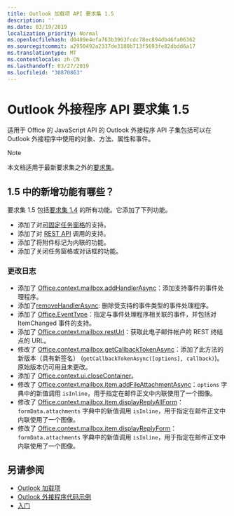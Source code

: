 ```yaml
---
title: Outlook 加载项 API 要求集 1.5
description: ''
ms.date: 03/19/2019
localization_priority: Normal
ms.openlocfilehash: d0489e4efa763b3963fcdc78ec894db46fa06362
ms.sourcegitcommit: a2950492a2337de3180b713f5693fe82dbdd6a17
ms.translationtype: MT
ms.contentlocale: zh-CN
ms.lasthandoff: 03/27/2019
ms.locfileid: "30870863"
---
```

# <a name="outlook-add-in-api-requirement-set-15"></a>Outlook 外接程序 API 要求集 1.5

适用于 Office 的 JavaScript API 的 Outlook 外接程序 API 子集包括可以在 Outlook 外接程序中使用的对象、方法、属性和事件。

> [!NOTE]
> 本文档适用于最新要求集之外的[要求集](/office/dev/add-ins/reference/requirement-sets/outlook-api-requirement-sets)。

## <a name="whats-new-in-15"></a>1.5 中的新增功能有哪些？

要求集 1.5 包括[要求集 1.4](../requirement-set-1.4/outlook-requirement-set-1.4.md) 的所有功能。它添加了下列功能。

- 添加了对[可固定任务窗格](/outlook/add-ins/pinnable-taskpane)的支持。
- 添加了对 [REST API](/outlook/add-ins/use-rest-api) 调用的支持。
- 添加了将附件标记为内联的功能。
- 添加了关闭任务窗格或对话框的功能。

### <a name="change-log"></a>更改日志

- 添加了 [Office.context.mailbox.addHandlerAsync](office.context.mailbox.md#addhandlerasynceventtype-handler-options-callback)：添加支持事件的事件处理程序。
- 添加了[removeHandlerAsync](office.context.mailbox.md#removehandlerasynceventtype-options-callback): 删除受支持的事件类型的事件处理程序。
- 添加了 [Office.EventType](office.md#eventtype-string)：指定与事件处理程序相关联的事件，并包括对 ItemChanged 事件的支持。
- 添加了 [Office.context.mailbox.restUrl](office.context.mailbox.md#resturl-string)：获取此电子邮件帐户的 REST 终结点的 URL。
- 修改了 [Office.context.mailbox.getCallbackTokenAsync](office.context.mailbox.md#getcallbacktokenasyncoptions-callback)：添加了此方法的新版本（具有新签名） (`getCallbackTokenAsync([options], callback)`)。原始版本仍可用且未更改。
- 添加了 [Office.context.ui.closeContainer](/javascript/api/office/office.ui#closecontainer--)。
- 修改了 [Office.context.mailbox.item.addFileAttachmentAsync](office.context.mailbox.item.md#addfileattachmentasyncuri-attachmentname-options-callback)：`options` 字典中的新值调用 `isInline`，用于指定在邮件正文中内联使用了一个图像。
- 修改了 [Office.context.mailbox.item.displayReplyAllForm](office.context.mailbox.item.md#displayreplyallformformdata-callback)：`formData.attachments` 字典中的新值调用 `isInline`，用于指定在邮件正文中内联使用了一个图像。
- 修改了 [Office.context.mailbox.item.displayReplyForm](office.context.mailbox.item.md#displayreplyformformdata-callback)：`formData.attachments` 字典中的新值调用 `isInline`，用于指定在邮件正文中内联使用了一个图像。

## <a name="see-also"></a>另请参阅

- [Outlook 加载项](/outlook/add-ins/)
- [Outlook 外接程序代码示例](https://developer.microsoft.com/outlook/gallery/?filterBy=Outlook,Samples,Add-ins)
- [入门](/outlook/add-ins/quick-start)
